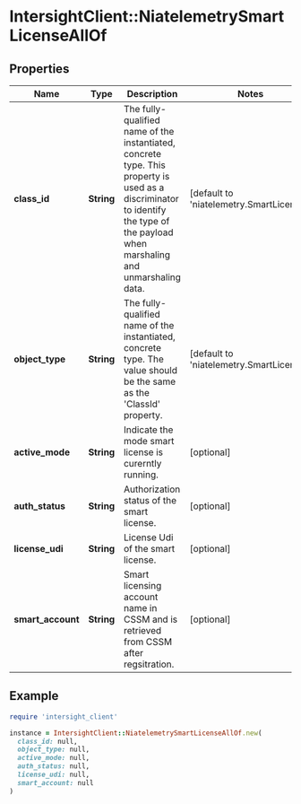 # IntersightClient::NiatelemetrySmartLicenseAllOf

## Properties

| Name | Type | Description | Notes |
| ---- | ---- | ----------- | ----- |
| **class_id** | **String** | The fully-qualified name of the instantiated, concrete type. This property is used as a discriminator to identify the type of the payload when marshaling and unmarshaling data. | [default to &#39;niatelemetry.SmartLicense&#39;] |
| **object_type** | **String** | The fully-qualified name of the instantiated, concrete type. The value should be the same as the &#39;ClassId&#39; property. | [default to &#39;niatelemetry.SmartLicense&#39;] |
| **active_mode** | **String** | Indicate the mode smart license is curerntly running. | [optional] |
| **auth_status** | **String** | Authorization status of the smart license. | [optional] |
| **license_udi** | **String** | License Udi of the smart license. | [optional] |
| **smart_account** | **String** | Smart licensing account name in CSSM and is retrieved from CSSM after regsitration. | [optional] |

## Example

```ruby
require 'intersight_client'

instance = IntersightClient::NiatelemetrySmartLicenseAllOf.new(
  class_id: null,
  object_type: null,
  active_mode: null,
  auth_status: null,
  license_udi: null,
  smart_account: null
)
```

